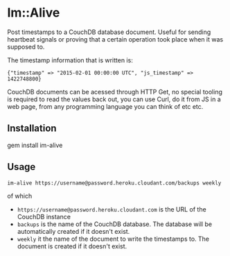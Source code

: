 # Im::Alive

Post timestamps to a CouchDB database document. Useful for sending heartbeat signals or proving that a certain operation took place when it was supposed to. 

The timestamp information that is written is: 

`{"timestamp" => "2015-02-01 00:00:00 UTC", "js_timestamp" => 1422748800}`

CouchDB documents can be acessed through HTTP Get, no special tooling is required to read the values back out, you can use Curl, do it from JS in a web page, from any programming language you can think of etc etc. 

## Installation

gem install im-alive

## Usage

`im-alive https://username@password.heroku.cloudant.com/backups weekly`

of which 
- `https://username@password.heroku.cloudant.com` is the URL of the CouchDB instance
- `backups` is the name of the CouchDB database. The database will be automatically created if it doesn't exist.
- `weekly` it the name of the document to write the timestamps to. The document is created if it doesn't exist.
